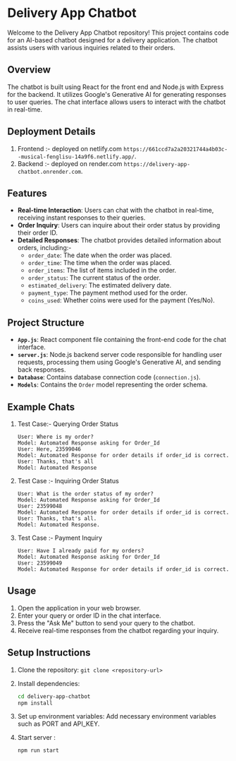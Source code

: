# Delivery App Chatbot

Welcome to the Delivery App Chatbot repository! This project contains code for an AI-based chatbot designed for a delivery application. The chatbot assists users with various inquiries related to their orders.

## Overview

The chatbot is built using React for the front end and Node.js with Express for the backend. It utilizes Google's Generative AI for generating responses to user queries. The chat interface allows users to interact with the chatbot in real-time.

## Deployment Details
1. Frontend :- deployed on netlify.com
`https://661ccd7a2a20321744a4b03c--musical-fenglisu-14a9f6.netlify.app/`.
2. Backend :- deployed on render.com 
`https://delivery-app-chatbot.onrender.com`.

## Features

- **Real-time Interaction**: Users can chat with the chatbot in real-time, receiving instant responses to their queries.
- **Order Inquiry**: Users can inquire about their order status by providing their order ID.
- **Detailed Responses**: The chatbot provides detailed information about orders, including:- 
    - `order_date`: The date when the order was placed.
    - `order_time`: The time when the order was placed.
    - `order_items`: The list of items included in the order.
    - `order_status`: The current status of the order.
    - `estimated_delivery`: The estimated delivery date.
    - `payment_type`: The payment method used for the order.
    - `coins_used`: Whether coins were used for the payment (Yes/No).

## Project Structure

- **`App.js`**: React component file containing the front-end code for the chat interface.
- **`server.js`**: Node.js backend server code responsible for handling user requests, processing them using Google's Generative AI, and sending back responses.
- **`Database`**: Contains database connection code (`connection.js`).
- **`Models`**: Contains the `Order` model representing the order schema.

## Example Chats

1.  Test Case:- Querying Order Status
    ```
    User: Where is my order?
    Model: Automated Response asking for Order_Id
    User: Here, 23599046
    Model: Automated Response for order details if order_id is correct.
    User: Thanks, that's all
    Model: Automated Response
    ```
2.  Test Case :- Inquiring Order Status   
    ```
    User: What is the order status of my order?
    Model: Automated Response asking for Order_Id
    User: 23599048
    Model: Automated Response for order details if order_id is correct.
    User: Thanks, that's all.
    Model: Automated Response.
    ```
3.  Test Case :- Payment Inquiry    
    ```
    User: Have I already paid for my orders?
    Model: Automated Response asking for Order_Id
    User: 23599049
    Model: Automated Response for order details if order_id is correct.
    ```

## Usage
1. Open the application in your web browser.
2. Enter your query or order ID in the chat interface.
3. Press the "Ask Me" button to send your query to the chatbot.
4. Receive real-time responses from the chatbot regarding your inquiry.

## Setup Instructions

1. Clone the repository: `git clone <repository-url>`
2. Install dependencies:
   ```bash
   cd delivery-app-chatbot
   npm install
   ```

3. Set up environment variables:
Add necessary environment variables such as PORT and API_KEY.   
4. Start server : 
    ```
    npm run start
    ```    